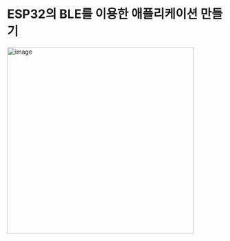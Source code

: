 # ESP32의 BLE를 이용한 애플리케이션 만들기
<img width="434" alt="image" src="https://github.com/6HyeonHee/RandomSelect/assets/119562341/4d2f78b2-8f51-498e-8c07-336e2f2762fb">





